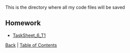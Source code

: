 
This is the directory where all my code files will be saved

## Homework

* [TaskSheet_6_T1](tasksheet6_1.py)




[Back](../Readme.md) |
[Table of Contents](../../TableOfContents.md) 
